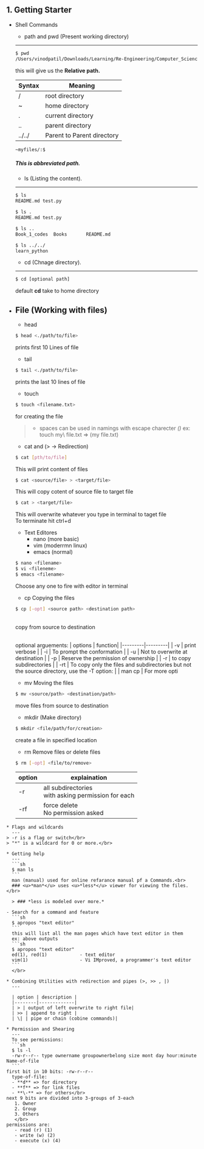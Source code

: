## 1. Getting Starter

  - Shell Commands
    * path and pwd (Present working directory)
     ---
      ```sh
      $ pwd
      /Users/vinodpatil/Downloads/Learning/Re-Engineering/Computer_Science/learn_python/Book_1_codes
      ```
      this will give us the **Relative path.**</br>

      | Syntax | Meaning|
      |--------|--------|
      | / | root directory |
      |  ~  | home directory |
      |  .  | current directory |
      |  ..  | parent directory |
      | ../../| Parent to Parent directory |

      ```sh
      ~myfiles/:$
      ```
      ##### This is abbreviated path.

    * ls (Listing the content).
     ---
      ```sh
      $ ls
      README.md	test.py
      ```
      ```sh
      $ ls .
      README.md	test.py
      ```
      ```sh
      $ ls ..
      Book_1_codes	Books		README.md
      ```
      ```sh
      $ ls ../../
      learn_python
      ```

    * cd (Chnage directory).
     ---

     ```sh
     $ cd [optional path]
     ```
     default **cd** take to home directory

   * File (Working with files)
     ---

     - head
      ```sh
      $ head <./path/to/file>
      ```
      prints first 10 Lines of file

      - tail
      ```sh
      $ tail <./path/to/file>
      ```
      prints the last 10 lines of file

      - touch
      ```sh
      $ touch <filename.txt>
      ```
      for creating the file
      > * spaces can be used in namings with escape charecter *(\)* ex: touch my\ file.txt => (my file.txt)

      - cat and (> -> Redirection)
      ```sh
      $ cat [pth/to/file]
      ```
      This will print content of files
      ```sh
      $ cat <source/file> > <target/file>
      ```
      This will copy cotent of source file to target file
      ```sh
      $ cat > <target/file>
      ```
      This will overwrite whatever you type in terminal to taget file</br>
      To terminate hit ctrl+d

      - Text Editores
        + nano (more basic)
        + vim (moderrmn linux)
        + emacs (normal)
      ```sh
      $ nano <filename>
      $ vi <fileneme>
      $ emacs <filename>
      ```
      Choose any one to fire with editor in terminal

      - cp Copying the files
      ```sh
      $ cp [-opt] <source path> <destination path>
      ```
      </br>
      copy from source to destination</br></br>

      optional arguements:
      | options | function|
      |---------|---------|
      | -v | print verbose |
      | -i | To prompt the conformation |
      | -u | Not to overwrite at destination |
      | -p | Reserve the permission of ownership |
      | -r | to copy subdirectories |
      | -rt | To copy only the files and subdirectories but not the source directory, use the -T option: |
      | man cp | For more opti

     - mv Moving the files
     ```sh
     $ mv <source/path> <destination/path>
     ```
     move files from source to destination

     - mkdir (Make directory)
      ```sh
      $ mkdir <file/path/for/creation>
      ```
     create a file in specified location</br>

     - rm Remove files or delete files
      ```sh
      $ rm [-opt] <file/to/remove>
      ```
      | option | explaination |
      |--------|--------------|
      | -r | all subdirectories</br> with asking permission for each|
      | -rf | force delete</br>No permission asked |

    * Flags and wildcards
      ---
    > -r is a flag or switch</br>
    > "*" is a wildcard for 0 or more.</br>

    * Getting help
      ---
      ```sh
      $ man ls
      ```
      man (manual) used for online refarance manual pf a Commands.<br>
      ### <u>*man*</u> uses <u>*less*</u> viewer for viewing the files.</br>

      > ### *less is modeled over more.*

    - Search for a command and feature
      ```sh
      $ apropos "text editor"
      ```
      this will list all the man pages which have text editor in them
      ex: above outputs
      ```sh
      $ apropos "text editor"
      ed(1), red(1)            - text editor
      vim(1)                   - Vi IMproved, a programmer's text editor
      ```
      </br>

    * Combining Utilities with redirection and pipes (>, >> , |)
      ---

      | option | description |
      |--------|-------------|
      | > | output of left overwrite to right file|
      | >> | append to right |
      | \| | pipe or chain (cobine commands)|

    * Permission and Shearing
      ---
      To see permissions:
      ```sh
      $ ls -l
      -rw-r--r-- type ownername groupownerbelong size mont day hour:minute Name-of-file
      ```
    first bit in 10 bits: -rw-r--r--
      type-of-file:
      - **d** => for directory
      - **f** => for link files
      - **\-** => for others</br>
    next 9 bits are divided into 3-groups of 3-each
       1. Owner
       2. Group
       3. Others
       </br>
    permissions are:
       - read (r) (1)
       - write (w) (2)
       - execute (x) (4)
